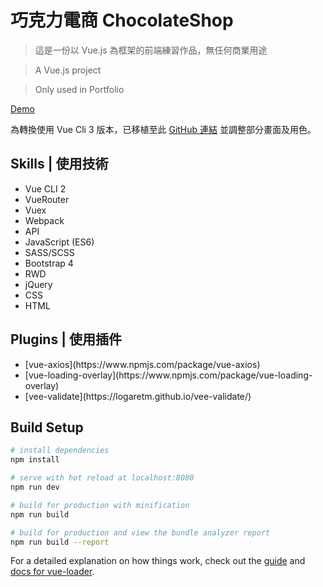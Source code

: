 # 巧克力電商 ChocolateShop
> 這是一份以 Vue.js 為框架的前端練習作品，無任何商業用途

> A Vue.js project

> Only used in Portfolio

[Demo](https://nighthree.github.io/ChocolateShop/)  

為轉換使用 Vue Cli 3 版本，已移植至此 [GitHub 連結](https://github.com/Nighthree/ChocolateShop_vue_cli4) 並調整部分畫面及用色。


Skills | 使用技術
-----------
<ul>
<li>Vue CLI 2</li>
  <li>VueRouter</li>
  <li>Vuex</li>
  <li>Webpack</li>
  <li>API</li>
  <li>JavaScript (ES6)</li>
  <li>SASS/SCSS</li>
  <li>Bootstrap 4</li>
  <li>RWD</li>
  <li>jQuery</li>
  <li>CSS</li>
  <li>HTML</li>
</ul>

Plugins | 使用插件
-----------
<ul>
<li>[vue-axios](https://www.npmjs.com/package/vue-axios) </li>
<li>[vue-loading-overlay](https://www.npmjs.com/package/vue-loading-overlay)</li>
<li>[vee-validate](https://logaretm.github.io/vee-validate/)</li>
</ul>


## Build Setup

``` bash
# install dependencies
npm install

# serve with hot reload at localhost:8080
npm run dev

# build for production with minification
npm run build

# build for production and view the bundle analyzer report
npm run build --report
```

For a detailed explanation on how things work, check out the [guide](http://vuejs-templates.github.io/webpack/) and [docs for vue-loader](http://vuejs.github.io/vue-loader).
